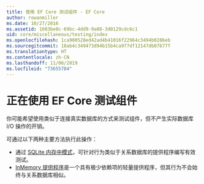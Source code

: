 ```yaml
---
title: 使用 EF Core 测试组件 - EF Core
author: rowanmiller
ms.date: 10/27/2016
ms.assetid: 1603be0c-69bc-4dd9-9a08-3d0129cdc6c1
uid: core/miscellaneous/testing/index
ms.openlocfilehash: 1ca900528ed42ad4b41016f22964c3494b0286eb
ms.sourcegitcommit: 18ab4c349473d94b15b4ca977df12147db07b77f
ms.translationtype: HT
ms.contentlocale: zh-CN
ms.lasthandoff: 11/06/2019
ms.locfileid: "73655784"
---
```

# <a name="testing-components-using-ef-core"></a>正在使用 EF Core 测试组件

你可能希望使用类似于连接真实数据库的方式来测试组件，但不产生实际数据库 I/O 操作的开销。

可通过以下两种主要方法执行此操作：

* 通过 [SQLite 内存中模式](sqlite.md)，可针对行为类似于关系数据库的提供程序编写有效测试。
* [InMemory 提供程序](in-memory.md)是一个具有极少依赖项的轻量提供程序，但其行为不会始终与关系数据库相似。
